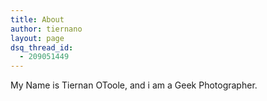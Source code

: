 ```yaml
---
title: About
author: tiernano
layout: page
dsq_thread_id:
  - 209051449
---
```

My Name is Tiernan OToole, and i am a Geek Photographer.